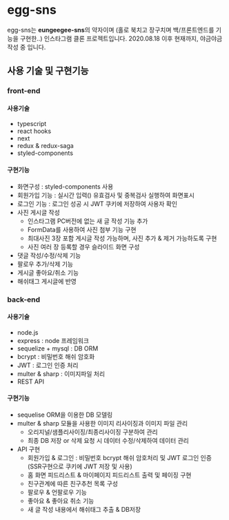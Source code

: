 # egg-sns
egg-sns는 **eungeegee-sns**의 약자이며 (홀로 북치고 장구치며 백/프론트엔드를 기능을 구현한..) 인스타그램 클론 프로젝트입니다.
2020.08.18 이후 현재까지, 야금야금 작성 중 입니다.

## 사용 기술 및 구현기능
### front-end
#### 사용기술
- typescript
- react hooks
- next
- redux & redux-saga
- styled-components
#### 구현기능
- 화면구성 : styled-components 사용
- 회원가입 기능 : 실시간 입력() 유효검사 및 중복검사 실행하여 화면표시
- 로그인 기능 : 로그인 성공 시 JWT 쿠키에 저장하여 사용자 확인
- 사진 게시글 작성
  - 인스타그램 PC버전에 없는 새 글 작성 기능 추가
  - FormData를 사용하여 사진 첨부 기능 구현
  - 최대사진 3장 포함 게시글 작성 가능하며, 사진 추가 & 제거 가능하도록 구현
  - 사진 여러 장 등록할 경우 슬라이드 화면 구성
- 댓글 작성/수정/삭제 기능
- 팔로우 추가/삭제 기능
- 게시글 좋아요/취소 기능
- 해쉬태그 게시글에 반영

### back-end
#### 사용기술
- node.js
- express : node 프레임워크
- sequelize + mysql  : DB ORM 
- bcrypt : 비밀번호 해쉬 암호화
- JWT : 로그인 인증 처리
- multer & sharp : 이미지파일 처리
- REST API

#### 구현기능
- sequelise ORM을 이용한 DB 모델링
- multer & sharp 모듈을 사용한 이미지 리사이징과 이미지 파일 관리
  - 오리지널/샘플리사이징/최종리사이징 구분하여 관리
  - 최종 DB 저장 or 삭제 요청 시 데이터 수정/삭제하여 데이터 관리
- API 구현
  - 회원가입 & 로그인 : 비밀번호 bcrypt 해쉬 암호처리 및 JWT 로그인 인증 (SSR구현으로 쿠키에 JWT 저장 및 사용)
  - 홈 화면 피드리스트 & 마이페이지 피드리스트 출력 및 페이징 구현
  - 친구관계에 따른 친구추천 목록 구성 
  - 팔로우 & 언팔로우 기능
  - 좋아요 & 좋아요 취소 기능
  - 새 글 작성 내용에서 해쉬태그 추출 & DB저장

